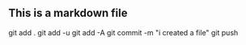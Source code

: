 ## This is a markdown file
git add .
git add -u
git add -A
git commit -m "i created a file"
git push
